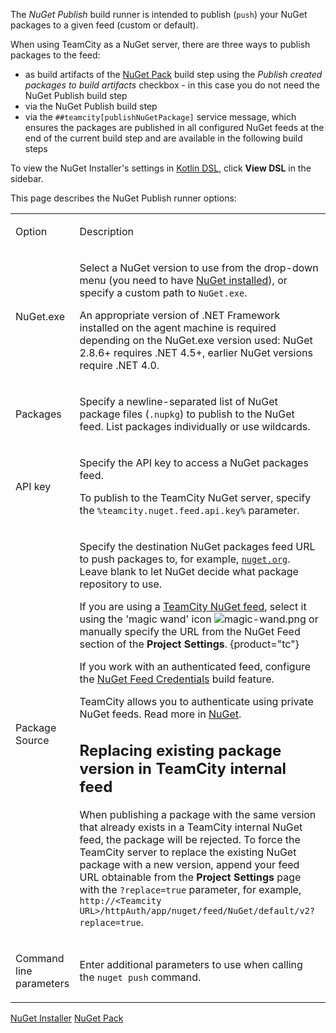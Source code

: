 [//]: # (title: NuGet Publish)
[//]: # (auxiliary-id: NuGet Publish)

The _NuGet Publish_ build runner is intended to publish (`push`) your NuGet packages to a given feed (custom or default).

When using TeamCity as a NuGet server, there are three ways to publish packages to the feed:
* as build artifacts of the [NuGet Pack](nuget-pack.md) build step using the _Publish created packages to build artifacts_ checkbox - in this case you do not need the NuGet Publish build step
* via the NuGet Publish build step
* via the `##teamcity[publishNuGetPackage]` service message, which ensures the packages are published in all configured NuGet feeds at the end of the current build step and are available in the following build steps

<include src="nuget.md" include-id="nuget-OS"/>
 
<tip>

To view the NuGet Installer's settings in [Kotlin DSL](kotlin-dsl.md), click __View DSL__ in the sidebar.

</tip>

This page describes the NuGet Publish runner options:

<table><tr>

<td>

Option


</td>

<td>

Description

</td></tr><tr>

<td>

NuGet.exe

</td>

<td>

Select a NuGet version to use from the drop-down menu (you need to have [NuGet installed](nuget.md)), or specify a custom path to `NuGet.exe`.

<note>

An appropriate version of .NET Framework installed on the agent machine is required depending on the NuGet.exe version used: NuGet 2.8.6\+ requires .NET 4.5\+, earlier NuGet versions require .NET 4.0.
</note>


</td></tr><tr>

<td>

Packages

</td>

<td>

Specify a newline-separated list of NuGet package files (`.nupkg`) to publish to the NuGet feed. List packages individually or use wildcards.

</td></tr><tr>

<td>

API key

</td>

<td>

Specify the API key to access a NuGet packages feed.

To publish to the TeamCity NuGet server, specify the `%teamcity.nuget.feed.api.key%` parameter.

</td></tr><tr>

<td>

Package Source

</td>

<td>

Specify the destination NuGet packages feed URL to push packages to, for example, [`nuget.org`](http://nuget.org). Leave blank to let NuGet decide what package repository to use.

If you are using a [TeamCity NuGet feed](using-teamcity-as-nuget-feed.md), select it using the 'magic wand' icon ![magic-wand.png](magic-wand.png) or manually specify the URL from the NuGet Feed section of the __Project Settings__.
{product="tc"}

If you work with an authenticated feed, configure the [NuGet Feed Credentials](nuget-feed-credentials.md) build feature.   

TeamCity allows you to authenticate using private NuGet feeds. Read more in [NuGet](nuget.md#Authentication+in+private+NuGet+Feeds).

## Replacing existing package version in TeamCity internal feed

When publishing a package with the same version that already exists in a TeamCity internal NuGet feed, the package will be rejected. To force the TeamCity server to replace the existing NuGet package with a new version, append your feed URL obtainable from the __Project Settings__ page with the `?replace=true` parameter, for example, `http://<Teamcity URL>/httpAuth/app/nuget/feed/NuGet/default/v2?replace=true`.

</td></tr><tr>

<td>

Command line parameters

</td>

<td>

Enter additional parameters to use when calling the `nuget push` command.

</td></tr></table>

 <seealso>
        <category ref="admin-guide">
            <a href="nuget-installer.md">NuGet Installer</a>
            <a href="nuget-pack.md">NuGet Pack</a>
        </category>
</seealso>
